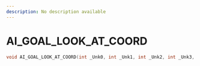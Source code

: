 ```yaml
---
description: No description available 
---
```


# AI_GOAL_LOOK_AT_COORD

```cpp
void AI_GOAL_LOOK_AT_COORD(int _Unk0, int _Unk1, int _Unk2, int _Unk3, int _Unk4, int _Unk5);
```